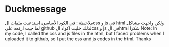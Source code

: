 # Duckmessage
ملاحظة : في الكود الأساسي استدعيت ملفات الcss و js في html ولكن واجهت مشاكل لما جيت ارفعه على github لذلك خليت اكواد الcss و js في الhtml 
شكرا
Note: In my code, I called the css and js files in the html, but I faced problems when I uploaded it to github, so I put the css and js codes in the html.
Thanks

